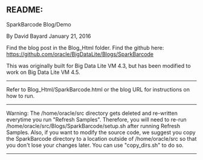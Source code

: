README:
------------------------------
SparkBarcode Blog/Demo

By David Bayard
January 21, 2016

Find the blog post in the Blog_Html folder.
Find the github here: https://github.com/oracle/BigDataLite/Blogs/SparkBarcode

This was originally built for Big Data Lite VM 4.3, but has been modified to work on Big Data Lite VM 4.5.

------------------------------

Refer to Blog_Html/SparkBarcode.html or the blog URL for instructions on how to run.

------------------------------

Warning: The /home/oracle/src directory gets deleted and re-written everytime you run "Refresh Samples".  Therefore, you will need to re-run /home/oracle/src/Blogs/SparkBarcode/setup.sh after running Refresh Samples.
Also, if you want to modify the source code, we suggest you copy the SparkBarcode directory to a location outside of /home/oracle/src so that you don't lose your changes later. You can use "copy_dirs.sh" to do so.

------------------------------
